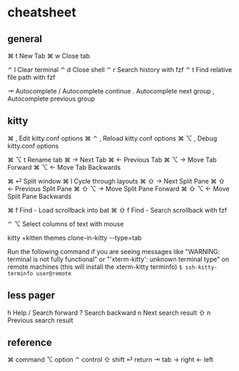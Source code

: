 # cheatsheet

## general

⌘ t     New Tab                                 ⌘ w     Close tab

⌃ l     Clear terminal                          ⌃ d     Close shell
⌃ r     Search history with fzf                 ⌃ t     Find relative file path with fzf

⇥       Autocomplete                            /       Autocomplete continue
.       Autocomplete next group                 ,       Autocomplete previous group

## kitty

⌘ ,     Edit kitty.conf options                 ⌘ ⌃ ,   Reload kitty.conf options
⌘ ⌥ ,   Debug kitty.conf options

⌘ ⌥ t   Rename tab
⌘ →     Next Tab                                ⌘ ←     Previous Tab
⌘ ⌥ →   Move Tab Forward                        ⌘ ⌥ ←   Move Tab Backwards

⌘ ⏎     Split window                            ⌘ l     Cycle through layouts
⌘ ⇧ →   Next Split Pane                         ⌘ ⇧ ←   Previous Split Pane
⌘ ⇧ ⌥ → Move Split Pane Forward                 ⌘ ⇧ ⌥ ← Move Split Pane Backwards

⌘ f     Find - Load scrollback into bat         ⌘ ⇧ f   Find - Search scrollback with fzf

⌃ ⌥     Select columns of text with mouse

kitty +kitten themes
clone-in-kitty --type=tab

Run the following command if you are seeing messages like "WARNING: terminal is not fully functional" or "'xterm-kitty': unknown terminal type" on remote machines (this will install the xterm-kitty terminfo)
`$ ssh-kitty-terminfo user@remote`

## less pager

h       Help
/       Search forward                          ?       Search backward
n       Next search result                      ⇧ n     Previous search result

## reference

⌘ command   ⌥ option    ⌃ control   ⇧ shift
⏎ return    ⇥ tab       → right     ← left
